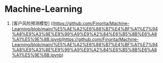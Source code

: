 # Machine-Learning

1. [客户风险预测模型] ((https://github.com/Finorita/Machine-Learning/blob/main/%E5%AE%A2%E6%88%B7%E4%BF%A1%E7%94%A8%E9%A3%8E%E9%99%A9%E9%A2%84%E6%B5%8B%E6%A8%A1%E5%9E%8B.ipynb)https://github.com/Finorita/Machine-Learning/blob/main/%E5%AE%A2%E6%88%B7%E4%BF%A1%E7%94%A8%E9%A3%8E%E9%99%A9%E9%A2%84%E6%B5%8B%E6%A8%A1%E5%9E%8B.ipynb) 
